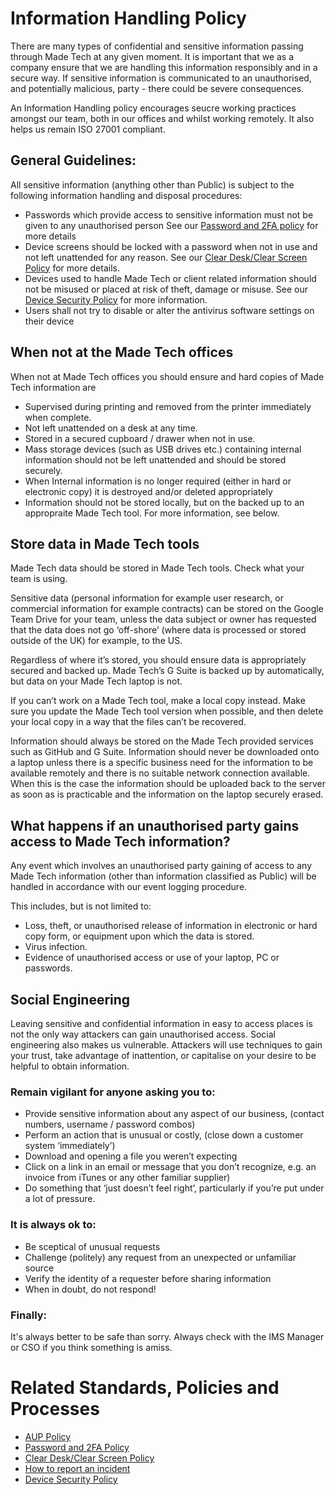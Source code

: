# Information Handling Policy

There are many types of confidential and sensitive information passing through Made Tech at any given moment. It is important that we as a company ensure that we are handling this information responsibly and in a secure way. If sensitive information is communicated to an unauthorised, and potentially malicious, party - there could be severe consequences. 

An Information Handling policy encourages seucre working practices amongst our team, both in our offices and whilst working remotely. It also helps us remain ISO 27001 compliant.

## General Guidelines:

All sensitive information (anything other than Public) is subject to the following information handling and disposal procedures:
- Passwords which provide access to sensitive information must not be given to any unauthorised person See our [Password and 2FA policy](link) for more details 
- Device screens should be locked with a password when not in use and not left unattended for any reason. See our [Clear Desk/Clear Screen Policy](link) for more details.
- Devices used to handle Made Tech or client related information should not be misused or placed at risk of theft, damage or misuse. See our [Device Security Policy](link) for more information.
- Users shall not try to disable or alter the antivirus software settings on their device

## When not at the Made Tech offices
When not at Made Tech offices you should ensure and hard copies of Made Tech information are
 - Supervised during printing and removed from the printer immediately when complete.
 - Not left unattended on a desk at any time.
 - Stored in a secured cupboard / drawer when not in use.
 - Mass storage devices (such as USB drives etc.) containing internal information should not be left unattended and should be stored securely.
 - When Internal information is no longer required (either in hard or electronic copy) it is destroyed and/or deleted appropriately
 - Information should not be stored locally, but on the backed up to an appropraite Made Tech tool. For more information, see below.

## Store data in Made Tech tools
Made Tech data should be stored in Made Tech tools. Check what your team is using.

Sensitive data (personal information for example user research, or commercial information for example contracts) can be stored on the Google Team Drive for your team, unless the data subject or owner has requested that the data does not go ‘off-shore’ (where data is processed or stored outside of the UK) for example, to the US.

Regardless of where it’s stored, you should ensure data is appropriately secured and backed up. Made Tech’s G Suite is backed up by automatically, but data on your Made Tech laptop is not.

If you can’t work on a Made Tech tool, make a local copy instead. Make sure you update the Made Tech tool version when possible, and then delete your local copy in a way that the files can’t be recovered.

Information should always be stored on the Made Tech provided services such as GitHub and G Suite. Information should never be downloaded onto a laptop unless there is a specific business need for the information to be available remotely and there is no suitable network connection available. When this is the case the information should be uploaded back to the server as soon as is practicable and the information on the laptop securely erased.

## What happens if an unauthorised party gains access to Made Tech information?

Any event which involves an unauthorised party gaining of access to any Made Tech information (other than information classified as Public) will be handled in accordance with our event logging procedure. 

This includes, but is not limited to:
 - Loss, theft, or unauthorised release of information in electronic or hard copy form, or equipment upon which the data is stored.
- Virus infection.
- Evidence of unauthorised access or use of your laptop, PC or passwords.

## Social Engineering

Leaving sensitive and confidential information in easy to access places is not the only way attackers can gain unauthorised access. Social engineering also makes us vulnerable. Attackers will use techniques to gain your trust, take advantage of inattention, or capitalise on your desire to be helpful to obtain information.

### Remain vigilant for anyone asking you to:
- Provide sensitive information about any aspect of our business, (contact numbers, username / password combos)
- Perform an action that is unusual or costly, (close down a customer system ‘immediately’)
- Download and opening a file you weren’t expecting
- Click on a link in an email or message that you don’t recognize, e.g. an invoice from iTunes or any other familiar supplier)
- Do something that ‘just doesn’t feel right’, particularly if you’re put under a lot of pressure.

### It is always ok to:
- Be sceptical of unusual requests
- Challenge (politely) any request from an unexpected or unfamiliar source
- Verify the identity of a requester before sharing information
- When in doubt, do not respond!

### Finally:
It's always better to be safe than sorry. Always check with the IMS Manager or CSO if you think something is amiss.

# Related Standards, Policies and Processes
 - [AUP Policy](aup.md)
 - [Password and 2FA Policy](password_and_2fa.md)
 - [Clear Desk/Clear Screen Policy](clear_desk_clear_screen.md)
 - [How to report an incident](link)
 - [Device Security Policy](device_security.md)

